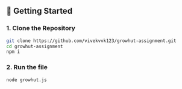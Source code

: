 ## 🚀 Getting Started

### 1. Clone the Repository

```bash
git clone https://github.com/vivekvvk123/growhut-assignment.git
cd growhut-assignment
npm i

```

### 2. Run the file
```bash
node growhut.js
